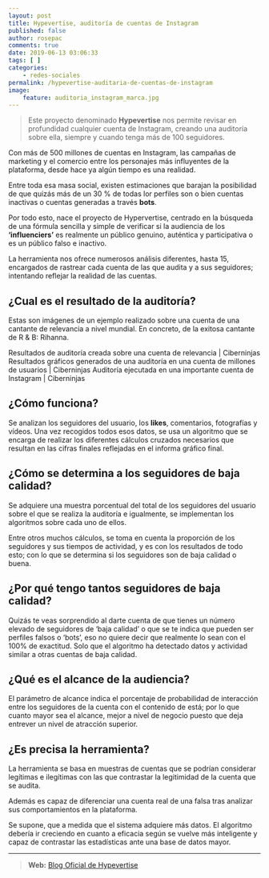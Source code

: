 ```yaml
---
layout: post
title: Hypevertise, auditoría de cuentas de Instagram
published: false
author: rosepac
comments: true
date: 2019-06-13 03:06:33
tags: [ ]
categories:
    - redes-sociales
permalink: /hypevertise-auditaria-de-cuentas-de-instagram
image:
    feature: auditoria_instagram_marca.jpg
---
```

> Este proyecto denominado **Hypevertise** nos permite revisar en profundidad cualquier cuenta de Instagram, creando una auditoría sobre ella, siempre y cuando tenga más de 100 seguidores. 



Con más de 500 millones de cuentas en Instagram, las campañas de marketing y el comercio entre los personajes más influyentes de la plataforma, desde hace ya algún tiempo es una realidad.

Entre toda esa masa social, existen estimaciones que barajan la posibilidad de que quizás más de un 30 % de todas lor perfiles son o bien cuentas inactivas o cuentas generadas a través **bots**.

Por todo esto, nace el proyecto de Hypervertise, centrado en la búsqueda de una fórmula sencilla y simple de verificar si la audiencia de los **&#8216;influenciers&#8217;** es realmente un público genuino, auténtica y participativa o es un público falso e inactivo.

La herramienta nos ofrece numerosos análisis diferentes, hasta 15, encargados de rastrear cada cuenta de las que audita y a sus seguidores; intentando reflejar la realidad de las cuentas.

## ¿Cual es el resultado de la auditoría?

Estas son imágenes de un ejemplo realizado sobre una cuenta de una cantante de relevancia a nivel mundial. En concreto, de la exitosa cantante de R & B: Rihanna.

Resultados de auditoría creada sobre una cuenta de relevancia | Ciberninjas Resultados gráficos generados de una auditoría en una cuenta de millones de usuarios | Ciberninjas Auditoría ejecutada en una importante cuenta de Instagram | Ciberninjas 

## ¿Cómo funciona?

Se analizan los seguidores del usuario, los **likes**, comentarios, fotografías y vídeos. Una vez recogidos todos esos datos, se usa un algoritmo que se encarga de realizar los diferentes cálculos cruzados necesarios que resultan en las cifras finales reflejadas en el informa gráfico final.

## ¿Cómo se determina a los seguidores de baja calidad?

Se adquiere una muestra porcentual del total de los seguidores del usuario sobre el que se realiza la auditoría e igualmente, se implementan los algoritmos sobre cada uno de ellos.

Entre otros muchos cálculos, se toma en cuenta la proporción de los seguidores y sus tiempos de actividad, y es con los resultados de todo esto; con lo que se determina si los seguidores son de baja calidad o buena.

## ¿Por qué tengo tantos seguidores de baja calidad?

Quizás te veas sorprendido al darte cuenta de que tienes un número elevado de seguidores de &#8216;baja calidad&#8217; o que se te indica que pueden ser perfiles falsos o &#8216;bots&#8217;, eso no quiere decir que realmente lo sean con el 100% de exactitud. Solo que el algoritmo ha detectado datos y actividad similar a otras cuentas de baja calidad.

## ¿Qué es el alcance de la audiencia?

El parámetro de alcance indica el porcentaje de probabilidad de interacción entre los seguidores de la cuenta con el contenido de está; por lo que cuanto mayor sea el alcance, mejor a nivel de negocio puesto que deja entrever un nivel de atracción superior.

## ¿Es precisa la herramienta?

La herramienta se basa en muestras de cuentas que se podrían considerar legítimas e ilegítimas con las que contrastar la legitimidad de la cuenta que se audita.

Además es capaz de diferenciar una cuenta real de una falsa tras analizar sus comportamientos en la plataforma.

Se supone, que a medida que el sistema adquiere más datos. El algoritmo debería ir creciendo en cuanto a eficacia según se vuelve más inteligente y capaz de contrastar las estadísticas ante una base de datos mayor.

* * *

> **Web:** [Blog Oficial de Hypevertise][1]

 [1]: https://kutt.it/instagram_auditoria